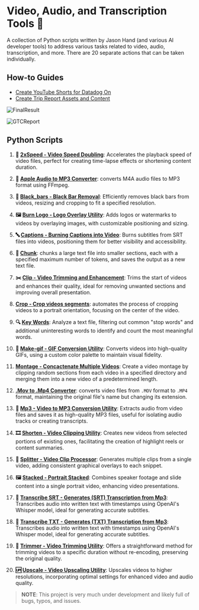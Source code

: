# Video, Audio, and Transcription Tools 🎥

A collection of Python scripts written by Jason Hand (and various AI developer tools) to address various tasks related to video, audio, transcription, and more. There are 20 separate actions that can be taken individually. 

## How-to Guides

- [Create YouTube Shorts for Datadog On](tutorial/YouTube_Shorts_README.md)
- [Create Trip Report Assets and Content](tutorial/TripReports_README.md)

![FinalResult](/../video_tools/tutorial/tutorial1.png)

![GTCReport](/../video_tools/tutorial/tutorial3.png)

## Python Scripts

1. **🚀 [2xSpeed - Video Speed Doubling](services/2xSpeed/2xSpeed_README.md)**: Accelerates the playback speed of video files, perfect for creating time-lapse effects or shortening content duration.

2. **🎵 [Apple Audio to MP3 Converter](services/apple-to-mp3/convert_m4a_to_mp3_README.md)**: converts M4A audio files to MP3 format using FFmpeg.

3. **🔲 [Black_bars - Black Bar Removal](services/black_bars/black_bars_README.md)**: Efficiently removes black bars from videos, resizing and cropping to fit a specified resolution.

4. **🖼️ [Burn Logo - Logo Overlay Utility](services/burn_logo/burn_logo_README.md)**: Adds logos or watermarks to videos by overlaying images, with customizable positioning and sizing.

5. **🔤 [Captions - Burning Captions into Video](services/captions/captions_README.md)**: Burns subtitles from SRT files into videos, positioning them for better visibility and accessibility.

6. **📄 [Chunk](services/chunk/chunk_README.md)**: chunks a large text file into smaller sections, each with a specified maximum number of tokens, and saves the output as a new text file.

7. **✂️ [Clip - Video Trimming and Enhancement](services/clip/clip_README.md)**: Trims the start of videos and enhances their quality, ideal for removing unwanted sections and improving overall presentation.

8. **[Crop - Crop videos segments](services/clip/clip_README.md)**: automates the process of cropping videos to a portrait orientation, focusing on the center of the video.

9. **🔍 [Key Words](services/key_words/key_words_README.md)**: Analyze a text file, filtering out common "stop words" and additional uninteresting words to identify and count the most meaningful words.

10. **🎨 [Make-gif - GIF Conversion Utility](services/make_gif/make_gif_README.md)**: Converts videos into high-quality GIFs, using a custom color palette to maintain visual fidelity.

11. **[Montage - Concactenate Multiple Videos](services/montage_README.md)**: Create a video montage by clipping random sections from each video in a specified directory and merging them into a new video of a predetermined length. 

12. **[.Mov to .Mp4 Converter](services/Mov_to_Mp4/mov_to_mp4_README.md)**: converts video files from `.MOV` format to `.MP4` format, maintaining the original file's name but changing its extension.

13. **🎵 [Mp3 - Video to MP3 Conversion Utility](services/mp3/mp3_README.md)**: Extracts audio from video files and saves it as high-quality MP3 files, useful for isolating audio tracks or creating transcripts.

14. **🎞 [Shorten - Video Clipping Utility](services/shorten/shorten_README.md)**: Creates new videos from selected portions of existing ones, facilitating the creation of highlight reels or content summaries.

15. **📌 [Splitter - Video Clip Processor](services/splitter/splitter_README.md)**: Generates multiple clips from a single video, adding consistent graphical overlays to each snippet.

16. **🖼 [Stacked - Portrait Stacked](services/stacked/stacked_README.md)**: Combines speaker footage and slide content into a single portrait video, enhancing video presentations.

17. **📝 [Transcribe SRT - Generates (SRT) Transcription from Mp3](services/transcribe/transcribeSRT_README.md)**: Transcribes audio into written text with timestamps using OpenAI's Whisper model, ideal for generating accurate subtitles.

18. **📝 [Transcribe TXT - Generates (TXT) Transcription from Mp3](services/transcribe/transcribeTXT_README.md)**: Transcribes audio into written text with timestamps using OpenAI's Whisper model, ideal for generating accurate subtitles.

19. **🔪 [Trimmer - Video Trimming Utility](services/trimmer/trimmer_README.md)**: Offers a straightforward method for trimming videos to a specific duration without re-encoding, preserving the original quality.

20. **🆙 [Upscale - Video Upscaling Utility](services/upscale/upscale_README.md)**: Upscales videos to higher resolutions, incorporating optimal settings for enhanced video and audio quality.


>**NOTE**: This project is very much under development and likely full of bugs, typos, and issues. 